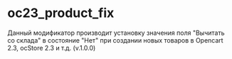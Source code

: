 # oc23_product_fix

Данный модификатор производит установку значения поля "Вычитать со склада" в состояние "Нет" при создании новых товаров в Opencart 2.3, ocStore 2.3 и т.д. (v.1.0.0)
